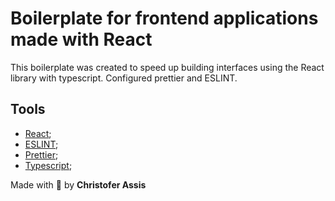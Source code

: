 # Boilerplate for frontend applications made with React

This boilerplate was created to speed up building interfaces using the React library with typescript.
Configured prettier and ESLINT.

## Tools

- [React](https://pt-br.reactjs.org/docs/getting-started.html);
- [ESLINT](https://eslint.org/docs/user-guide/getting-started);
- [Prettier](https://prettier.io/docs/en/install.html);
- [Typescript](https://www.typescriptlang.org/docs/);

Made with 💜 by **Christofer Assis**
